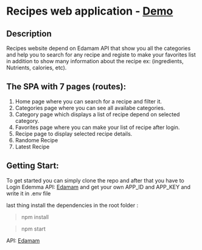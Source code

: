 # Recipes web application - <a href="https://adoring-lovelace-5d27bb.netlify.app/">Demo</a>

## Description

Recipes website depend on Edamam API that show you all the categories and help you to 
search for any recipe and registe to make your favorites list in addition to show many 
information about the recipe ex: (ingredients, Nutrients, calories, etc). 


## The SPA with 7 pages (routes):

1. Home page where you can search for a recipe and filter it. 
2. Categories page where you can see all availabe categories.
3. Category page which displays a list of recipe depend on selected category.
4. Favorites page where you can make your list of recipe after login.
5. Recipe page to display selected recipe details.
6. Randome Recipe
7. Latest Recipe


## Getting Start:

To get started you can simply clone the repo and after that you have to Login Edemma
API: <a href="https://developer.edamam.com/edamam-docs-recipe-api-v1">Edamam</a> and 
get your own APP_ID and APP_KEY and write it in .env file

last thing install the dependencies in the root folder : 
> npm install 

> npm start 






API: <a href="https://developer.edamam.com/edamam-docs-recipe-api-v1">Edamam</a>


